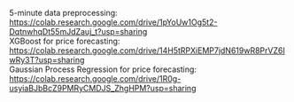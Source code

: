 5-minute data preprocessing: https://colab.research.google.com/drive/1pYoUw1Og5t2-DqtnwhqDt55mJdZauj_t?usp=sharing   
XGBoost for price forecasting: https://colab.research.google.com/drive/14H5tRPXiEMP7jdN619wR8PrVZ6IwRy3T?usp=sharing   
Gaussian Process Regression for price forecasting: https://colab.research.google.com/drive/1R0g-usyiaBJbBcZ9PMRyCMDJS_ZhgHPM?usp=sharing
